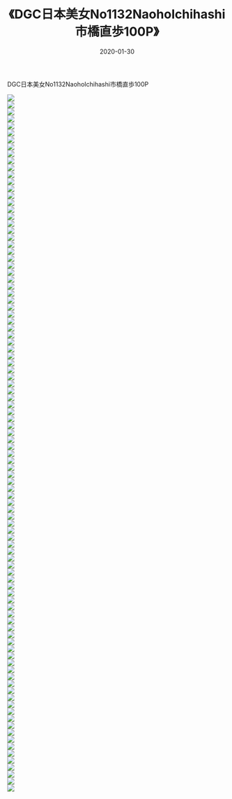 ﻿---
layout: post
title:  《DGC日本美女No1132NaohoIchihashi市橋直歩100P》
date:   2020-01-30
img: http://pic.660000.xyz/1:/性感/2020/DGC日本美女No1132NaohoIchihashi市橋直歩100P/000.jpg
categories: [美女, 清纯, 唯美]
---

DGC日本美女No1132NaohoIchihashi市橋直歩100P

  ![](http://pic.660000.xyz/1:/性感/2020/DGC日本美女No1132NaohoIchihashi市橋直歩100P/001.jpg) <br> ![](http://pic.660000.xyz/1:/性感/2020/DGC日本美女No1132NaohoIchihashi市橋直歩100P/002.jpg) <br> ![](http://pic.660000.xyz/1:/性感/2020/DGC日本美女No1132NaohoIchihashi市橋直歩100P/003.jpg) <br> ![](http://pic.660000.xyz/1:/性感/2020/DGC日本美女No1132NaohoIchihashi市橋直歩100P/004.jpg) <br> ![](http://pic.660000.xyz/1:/性感/2020/DGC日本美女No1132NaohoIchihashi市橋直歩100P/005.jpg) <br> ![](http://pic.660000.xyz/1:/性感/2020/DGC日本美女No1132NaohoIchihashi市橋直歩100P/006.jpg) <br> ![](http://pic.660000.xyz/1:/性感/2020/DGC日本美女No1132NaohoIchihashi市橋直歩100P/007.jpg) <br> ![](http://pic.660000.xyz/1:/性感/2020/DGC日本美女No1132NaohoIchihashi市橋直歩100P/008.jpg) <br> ![](http://pic.660000.xyz/1:/性感/2020/DGC日本美女No1132NaohoIchihashi市橋直歩100P/009.jpg) <br> ![](http://pic.660000.xyz/1:/性感/2020/DGC日本美女No1132NaohoIchihashi市橋直歩100P/010.jpg) <br> ![](http://pic.660000.xyz/1:/性感/2020/DGC日本美女No1132NaohoIchihashi市橋直歩100P/011.jpg) <br> ![](http://pic.660000.xyz/1:/性感/2020/DGC日本美女No1132NaohoIchihashi市橋直歩100P/012.jpg) <br> ![](http://pic.660000.xyz/1:/性感/2020/DGC日本美女No1132NaohoIchihashi市橋直歩100P/013.jpg) <br> ![](http://pic.660000.xyz/1:/性感/2020/DGC日本美女No1132NaohoIchihashi市橋直歩100P/014.jpg) <br> ![](http://pic.660000.xyz/1:/性感/2020/DGC日本美女No1132NaohoIchihashi市橋直歩100P/015.jpg) <br> ![](http://pic.660000.xyz/1:/性感/2020/DGC日本美女No1132NaohoIchihashi市橋直歩100P/016.jpg) <br> ![](http://pic.660000.xyz/1:/性感/2020/DGC日本美女No1132NaohoIchihashi市橋直歩100P/017.jpg) <br> ![](http://pic.660000.xyz/1:/性感/2020/DGC日本美女No1132NaohoIchihashi市橋直歩100P/018.jpg) <br> ![](http://pic.660000.xyz/1:/性感/2020/DGC日本美女No1132NaohoIchihashi市橋直歩100P/019.jpg) <br> ![](http://pic.660000.xyz/1:/性感/2020/DGC日本美女No1132NaohoIchihashi市橋直歩100P/020.jpg) <br> ![](http://pic.660000.xyz/1:/性感/2020/DGC日本美女No1132NaohoIchihashi市橋直歩100P/021.jpg) <br> ![](http://pic.660000.xyz/1:/性感/2020/DGC日本美女No1132NaohoIchihashi市橋直歩100P/022.jpg) <br> ![](http://pic.660000.xyz/1:/性感/2020/DGC日本美女No1132NaohoIchihashi市橋直歩100P/023.jpg) <br> ![](http://pic.660000.xyz/1:/性感/2020/DGC日本美女No1132NaohoIchihashi市橋直歩100P/024.jpg) <br> ![](http://pic.660000.xyz/1:/性感/2020/DGC日本美女No1132NaohoIchihashi市橋直歩100P/025.jpg) <br> ![](http://pic.660000.xyz/1:/性感/2020/DGC日本美女No1132NaohoIchihashi市橋直歩100P/026.jpg) <br> ![](http://pic.660000.xyz/1:/性感/2020/DGC日本美女No1132NaohoIchihashi市橋直歩100P/027.jpg) <br> ![](http://pic.660000.xyz/1:/性感/2020/DGC日本美女No1132NaohoIchihashi市橋直歩100P/028.jpg) <br> ![](http://pic.660000.xyz/1:/性感/2020/DGC日本美女No1132NaohoIchihashi市橋直歩100P/029.jpg) <br> ![](http://pic.660000.xyz/1:/性感/2020/DGC日本美女No1132NaohoIchihashi市橋直歩100P/030.jpg) <br> ![](http://pic.660000.xyz/1:/性感/2020/DGC日本美女No1132NaohoIchihashi市橋直歩100P/031.jpg) <br> ![](http://pic.660000.xyz/1:/性感/2020/DGC日本美女No1132NaohoIchihashi市橋直歩100P/032.jpg) <br> ![](http://pic.660000.xyz/1:/性感/2020/DGC日本美女No1132NaohoIchihashi市橋直歩100P/033.jpg) <br> ![](http://pic.660000.xyz/1:/性感/2020/DGC日本美女No1132NaohoIchihashi市橋直歩100P/034.jpg) <br> ![](http://pic.660000.xyz/1:/性感/2020/DGC日本美女No1132NaohoIchihashi市橋直歩100P/035.jpg) <br> ![](http://pic.660000.xyz/1:/性感/2020/DGC日本美女No1132NaohoIchihashi市橋直歩100P/036.jpg) <br> ![](http://pic.660000.xyz/1:/性感/2020/DGC日本美女No1132NaohoIchihashi市橋直歩100P/037.jpg) <br> ![](http://pic.660000.xyz/1:/性感/2020/DGC日本美女No1132NaohoIchihashi市橋直歩100P/038.jpg) <br> ![](http://pic.660000.xyz/1:/性感/2020/DGC日本美女No1132NaohoIchihashi市橋直歩100P/039.jpg) <br> ![](http://pic.660000.xyz/1:/性感/2020/DGC日本美女No1132NaohoIchihashi市橋直歩100P/040.jpg) <br> ![](http://pic.660000.xyz/1:/性感/2020/DGC日本美女No1132NaohoIchihashi市橋直歩100P/041.jpg) <br> ![](http://pic.660000.xyz/1:/性感/2020/DGC日本美女No1132NaohoIchihashi市橋直歩100P/042.jpg) <br> ![](http://pic.660000.xyz/1:/性感/2020/DGC日本美女No1132NaohoIchihashi市橋直歩100P/043.jpg) <br> ![](http://pic.660000.xyz/1:/性感/2020/DGC日本美女No1132NaohoIchihashi市橋直歩100P/044.jpg) <br> ![](http://pic.660000.xyz/1:/性感/2020/DGC日本美女No1132NaohoIchihashi市橋直歩100P/045.jpg) <br> ![](http://pic.660000.xyz/1:/性感/2020/DGC日本美女No1132NaohoIchihashi市橋直歩100P/046.jpg) <br> ![](http://pic.660000.xyz/1:/性感/2020/DGC日本美女No1132NaohoIchihashi市橋直歩100P/047.jpg) <br> ![](http://pic.660000.xyz/1:/性感/2020/DGC日本美女No1132NaohoIchihashi市橋直歩100P/048.jpg) <br> ![](http://pic.660000.xyz/1:/性感/2020/DGC日本美女No1132NaohoIchihashi市橋直歩100P/049.jpg) <br> ![](http://pic.660000.xyz/1:/性感/2020/DGC日本美女No1132NaohoIchihashi市橋直歩100P/050.jpg) <br> ![](http://pic.660000.xyz/1:/性感/2020/DGC日本美女No1132NaohoIchihashi市橋直歩100P/051.jpg) <br> ![](http://pic.660000.xyz/1:/性感/2020/DGC日本美女No1132NaohoIchihashi市橋直歩100P/052.jpg) <br> ![](http://pic.660000.xyz/1:/性感/2020/DGC日本美女No1132NaohoIchihashi市橋直歩100P/053.jpg) <br> ![](http://pic.660000.xyz/1:/性感/2020/DGC日本美女No1132NaohoIchihashi市橋直歩100P/054.jpg) <br> ![](http://pic.660000.xyz/1:/性感/2020/DGC日本美女No1132NaohoIchihashi市橋直歩100P/055.jpg) <br> ![](http://pic.660000.xyz/1:/性感/2020/DGC日本美女No1132NaohoIchihashi市橋直歩100P/056.jpg) <br> ![](http://pic.660000.xyz/1:/性感/2020/DGC日本美女No1132NaohoIchihashi市橋直歩100P/057.jpg) <br> ![](http://pic.660000.xyz/1:/性感/2020/DGC日本美女No1132NaohoIchihashi市橋直歩100P/058.jpg) <br> ![](http://pic.660000.xyz/1:/性感/2020/DGC日本美女No1132NaohoIchihashi市橋直歩100P/059.jpg) <br> ![](http://pic.660000.xyz/1:/性感/2020/DGC日本美女No1132NaohoIchihashi市橋直歩100P/060.jpg) <br> ![](http://pic.660000.xyz/1:/性感/2020/DGC日本美女No1132NaohoIchihashi市橋直歩100P/061.jpg) <br> ![](http://pic.660000.xyz/1:/性感/2020/DGC日本美女No1132NaohoIchihashi市橋直歩100P/062.jpg) <br> ![](http://pic.660000.xyz/1:/性感/2020/DGC日本美女No1132NaohoIchihashi市橋直歩100P/063.jpg) <br> ![](http://pic.660000.xyz/1:/性感/2020/DGC日本美女No1132NaohoIchihashi市橋直歩100P/064.jpg) <br> ![](http://pic.660000.xyz/1:/性感/2020/DGC日本美女No1132NaohoIchihashi市橋直歩100P/065.jpg) <br> ![](http://pic.660000.xyz/1:/性感/2020/DGC日本美女No1132NaohoIchihashi市橋直歩100P/066.jpg) <br> ![](http://pic.660000.xyz/1:/性感/2020/DGC日本美女No1132NaohoIchihashi市橋直歩100P/067.jpg) <br> ![](http://pic.660000.xyz/1:/性感/2020/DGC日本美女No1132NaohoIchihashi市橋直歩100P/068.jpg) <br> ![](http://pic.660000.xyz/1:/性感/2020/DGC日本美女No1132NaohoIchihashi市橋直歩100P/069.jpg) <br> ![](http://pic.660000.xyz/1:/性感/2020/DGC日本美女No1132NaohoIchihashi市橋直歩100P/070.jpg) <br> ![](http://pic.660000.xyz/1:/性感/2020/DGC日本美女No1132NaohoIchihashi市橋直歩100P/071.jpg) <br> ![](http://pic.660000.xyz/1:/性感/2020/DGC日本美女No1132NaohoIchihashi市橋直歩100P/072.jpg) <br> ![](http://pic.660000.xyz/1:/性感/2020/DGC日本美女No1132NaohoIchihashi市橋直歩100P/073.jpg) <br> ![](http://pic.660000.xyz/1:/性感/2020/DGC日本美女No1132NaohoIchihashi市橋直歩100P/074.jpg) <br> ![](http://pic.660000.xyz/1:/性感/2020/DGC日本美女No1132NaohoIchihashi市橋直歩100P/075.jpg) <br> ![](http://pic.660000.xyz/1:/性感/2020/DGC日本美女No1132NaohoIchihashi市橋直歩100P/076.jpg) <br> ![](http://pic.660000.xyz/1:/性感/2020/DGC日本美女No1132NaohoIchihashi市橋直歩100P/077.jpg) <br> ![](http://pic.660000.xyz/1:/性感/2020/DGC日本美女No1132NaohoIchihashi市橋直歩100P/078.jpg) <br> ![](http://pic.660000.xyz/1:/性感/2020/DGC日本美女No1132NaohoIchihashi市橋直歩100P/079.jpg) <br> ![](http://pic.660000.xyz/1:/性感/2020/DGC日本美女No1132NaohoIchihashi市橋直歩100P/080.jpg) <br> ![](http://pic.660000.xyz/1:/性感/2020/DGC日本美女No1132NaohoIchihashi市橋直歩100P/081.jpg) <br> ![](http://pic.660000.xyz/1:/性感/2020/DGC日本美女No1132NaohoIchihashi市橋直歩100P/082.jpg) <br> ![](http://pic.660000.xyz/1:/性感/2020/DGC日本美女No1132NaohoIchihashi市橋直歩100P/083.jpg) <br> ![](http://pic.660000.xyz/1:/性感/2020/DGC日本美女No1132NaohoIchihashi市橋直歩100P/084.jpg) <br> ![](http://pic.660000.xyz/1:/性感/2020/DGC日本美女No1132NaohoIchihashi市橋直歩100P/085.jpg) <br> ![](http://pic.660000.xyz/1:/性感/2020/DGC日本美女No1132NaohoIchihashi市橋直歩100P/086.jpg) <br> ![](http://pic.660000.xyz/1:/性感/2020/DGC日本美女No1132NaohoIchihashi市橋直歩100P/087.jpg) <br> ![](http://pic.660000.xyz/1:/性感/2020/DGC日本美女No1132NaohoIchihashi市橋直歩100P/088.jpg) <br> ![](http://pic.660000.xyz/1:/性感/2020/DGC日本美女No1132NaohoIchihashi市橋直歩100P/089.jpg) <br> ![](http://pic.660000.xyz/1:/性感/2020/DGC日本美女No1132NaohoIchihashi市橋直歩100P/090.jpg) <br> ![](http://pic.660000.xyz/1:/性感/2020/DGC日本美女No1132NaohoIchihashi市橋直歩100P/091.jpg) <br> ![](http://pic.660000.xyz/1:/性感/2020/DGC日本美女No1132NaohoIchihashi市橋直歩100P/092.jpg) <br> ![](http://pic.660000.xyz/1:/性感/2020/DGC日本美女No1132NaohoIchihashi市橋直歩100P/093.jpg) <br> ![](http://pic.660000.xyz/1:/性感/2020/DGC日本美女No1132NaohoIchihashi市橋直歩100P/094.jpg) <br> ![](http://pic.660000.xyz/1:/性感/2020/DGC日本美女No1132NaohoIchihashi市橋直歩100P/095.jpg) <br> ![](http://pic.660000.xyz/1:/性感/2020/DGC日本美女No1132NaohoIchihashi市橋直歩100P/096.jpg) <br> ![](http://pic.660000.xyz/1:/性感/2020/DGC日本美女No1132NaohoIchihashi市橋直歩100P/097.jpg) <br> ![](http://pic.660000.xyz/1:/性感/2020/DGC日本美女No1132NaohoIchihashi市橋直歩100P/098.jpg) <br> ![](http://pic.660000.xyz/1:/性感/2020/DGC日本美女No1132NaohoIchihashi市橋直歩100P/099.jpg) <br> ![](http://pic.660000.xyz/1:/性感/2020/DGC日本美女No1132NaohoIchihashi市橋直歩100P/100.jpg) <br>
